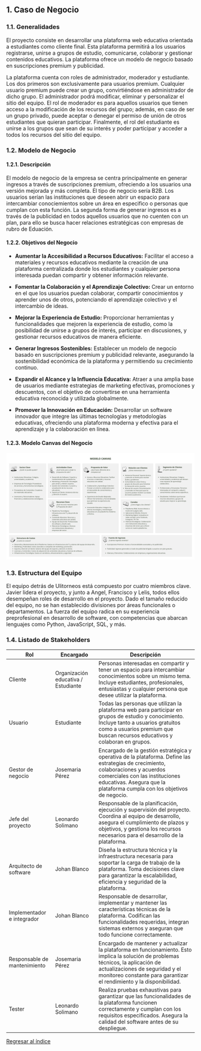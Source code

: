 ## 1. Caso de Negocio
### 1.1. Generalidades
El proyecto consiste en desarrollar una plataforma web educativa orientada a estudiantes como cliente final. Esta plataforma permitirá a los usuarios registrarse, unirse a grupos de estudio, comunicarse, colaborar y gestionar contenidos educativos. La plataforma ofrece un modelo de negocio basado en suscripciones premium y publicidad.

La plataforma cuenta con roles de administrador, moderador y estudiante. Los dos primeros son exclusivamente para usuarios premium. Cualquier usuario premium puede crear un grupo, convirtiéndose en administrador de dicho grupo. El administrador podrá modificar, eliminar y personalizar el sitio del equipo. El rol de moderador es para aquellos usuarios que tienen acceso a la modificación de los recursos del grupo; además, en caso de ser un grupo privado, puede aceptar o denegar el permiso de unión de otros estudiantes que quieran participar. Finalmente, el rol del estudiante es unirse a los grupos que sean de su interés y poder participar y acceder a todos los recursos del sitio del equipo.

### 1.2. Modelo de Negocio
#### 1.2.1. Descripción
El modelo de negocio de la empresa se centra principalmente en generar ingresos a través de suscripciones premium, ofreciendo a los usuarios una versión mejorada y más completa. El tipo de negocio sería B2B. Los usuarios serían las instituciones que deseen abrir un espacio para intercambiar conociemientos sobre un área en especifico o personas que cumplan con esta función. La segunda forma de generar ingresos es a través de la publicidad en todos aquellos usuarios que no cuenten con un plan, para ello se busca hacer relaciones estratégicas con empresas de rubro de Eduación.
#### 1.2.2. Objetivos del Negocio
- **Aumentar la Accesibilidad a Recursos Educativos:** Facilitar el acceso a materiales y recursos educativos mediante la creación de una plataforma centralizada donde los estudiantes y cualquier persona interesada puedan compartir y obtener información relevante.
- **Fomentar la Colaboración y el Aprendizaje Colectivo:** Crear un entorno en el que los usuarios puedan colaborar, compartir conocimientos y aprender unos de otros, potenciando el aprendizaje colectivo y el intercambio de ideas.

- **Mejorar la Experiencia de Estudio:** Proporcionar herramientas y funcionalidades que mejoren la experiencia de estudio, como la posibilidad de unirse a grupos de interés, participar en discusiones, y gestionar recursos educativos de manera eficiente.

- **Generar Ingresos Sostenibles:** Establecer un modelo de negocio basado en suscripciones premium y publicidad relevante, asegurando la sostenibilidad económica de la plataforma y permitiendo su crecimiento continuo.

- **Expandir el Alcance y la Influencia Educativa:** Atraer a una amplia base de usuarios mediante estrategias de marketing efectivas, promociones y descuentos, con el objetivo de convertirse en una herramienta educativa reconocida y utilizada globalmente.

- **Promover la Innovación en Educación:** Desarrollar un software innovador que integre las últimas tecnologías y metodologías educativas, ofreciendo una plataforma moderna y efectiva para el aprendizaje y la colaboración en línea.

#### 1.2.3. Modelo Canvas del Negocio

![Modelo Canva](/Diagramas/MODELO_CANVA.png)

### 1.3. Estructura del Equipo
El equipo detrás de Ulitorneos está compuesto por cuatro miembros clave. Javier lidera el proyecto, y junto a Angel, Francisco y Lelis, todos ellos desempeñan roles de desarrollo en el proyecto. Dado el tamaño reducido del equipo, no se han establecido divisiones por áreas funcionales o departamentos. La fuerza del equipo radica en su experiencia preprofesional en desarrollo de software, con competencias que abarcan lenguajes como Python, JavaScript, SQL, y más.

### 1.4. Listado de Stakeholders

|           Rol            |     Encargado     |                   Descripción                  |
|--------------------------|-------------------|----------------------------------------------|
|         Cliente          | Organización educativa / Estudiante | Personas interesadas en compartir y tener un espacio para intercambiar conocimientos sobre un mismo tema. Incluye estudiantes, profesionales, entusiastas y cualquier persona que desee utilizar la plataforma. |
|         Usuario          | Estudiante | Todas las personas que utilizan la plataforma web para participar en grupos de estudio y conocimiento. Incluye tanto a usuarios gratuitos como a usuarios premium que buscan recursos educativos y colaboran en grupos. |
|    Gestor de negocio     | Josemaria Pérez| Encargado de la gestión estratégica y operativa de la plataforma. Define las estrategias de crecimiento, colaboraciones y acuerdos comerciales con las instituciones educativas. Asegura que la plataforma cumpla con los objetivos de negocio. |
|    Jefe del proyecto   | Leonardo Solimano | Responsable de la planificación, ejecución y supervisión del proyecto. Coordina al equipo de desarrollo, asegura el cumplimiento de plazos y objetivos, y gestiona los recursos necesarios para el desarrollo de la plataforma. |
| Arquitecto de software   | Johan Blanco| Diseña la estructura técnica y la infraestructura necesaria para soportar la carga de trabajo de la plataforma. Toma decisiones clave para garantizar la escalabilidad, eficiencia y seguridad de la plataforma. |
| Implementador e integrador| Johan Blanco | Responsable de desarrollar, implementar y mantener las características técnicas de la plataforma. Codifican las funcionalidades requeridas, integran sistemas externos y aseguran que todo funcione correctamente. |
| Responsable de mantenimiento| Josemaria Pérez | Encargado de mantener y actualizar la plataforma en funcionamiento. Esto implica la solución de problemas técnicos, la aplicación de actualizaciones de seguridad y el monitoreo constante para garantizar el rendimiento y la disponibilidad. |
|         Tester        | Leonardo Solimano | Realiza pruebas exhaustivas para garantizar que las funcionalidades de la plataforma funcionen correctamente y cumplan con los requisitos especificados. Asegura la calidad del software antes de su despliegue. |

[Regresar al índice](../README.md)